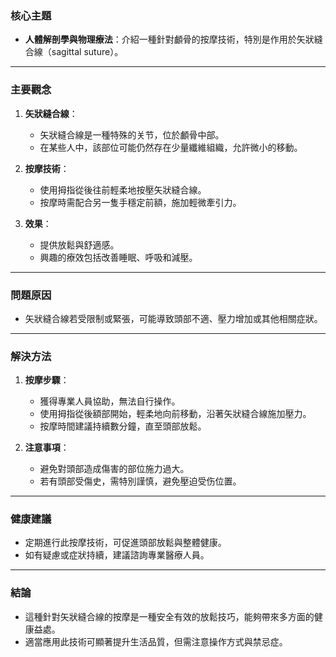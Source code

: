 ### 核心主題  
- **人體解剖學與物理療法**：介紹一種針對顱骨的按摩技術，特別是作用於矢狀縫合線（sagittal suture）。  

---

### 主要觀念  
1. **矢狀縫合線**：  
   - 矢狀縫合線是一種特殊的关节，位於顱骨中部。  
   - 在某些人中，該部位可能仍然存在少量纖維組織，允許微小的移動。  

2. **按摩技術**：  
   - 使用拇指從後往前輕柔地按壓矢狀縫合線。  
   - 按摩時需配合另一隻手穩定前額，施加輕微牽引力。  

3. **效果**：  
   - 提供放鬆與舒適感。  
   - 興趣的療效包括改善睡眠、呼吸和減壓。  

---

### 問題原因  
- 矢狀縫合線若受限制或緊張，可能導致頭部不適、壓力增加或其他相關症狀。  

---

### 解決方法  
1. **按摩步驟**：  
   - 獲得專業人員協助，無法自行操作。  
   - 使用拇指從後額部開始，輕柔地向前移動，沿著矢狀縫合線施加壓力。  
   - 按摩時間建議持續數分鐘，直至頭部放鬆。  

2. **注意事項**：  
   - 避免對頭部造成傷害的部位施力過大。  
   - 若有頭部受傷史，需特別謹慎，避免壓迫受伤位置。  

---

### 健康建議  
- 定期進行此按摩技術，可促進頭部放鬆與整體健康。  
- 如有疑慮或症狀持續，建議諮詢專業醫療人員。  

---

### 結論  
- 這種針對矢狀縫合線的按摩是一種安全有效的放鬆技巧，能夠帶來多方面的健康益處。  
- 適當應用此技術可顯著提升生活品質，但需注意操作方式與禁忌症。